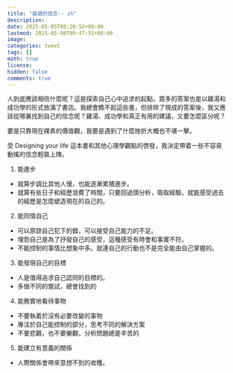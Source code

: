 ```yaml
---
title: "基礎的信念-- zh"
description: 
date: 2025-05-05T00:20:52+08:00
lastmod: 2025-05-06T09:47:51+08:00
image: 
categories: tweet
tags: []
math: true
license: 
hidden: false
comments: true
---
```


人到底應該相信什麼呢？這是探索自己心中追求的起點。眾多的答案也是以雞湯和成功學的形式放滿了書店。我總會瞧不起這些書，但排除了現成的答案後，我又應該從哪裏找到自己的信念呢？雞湯、成功學和真正有用的建議，又要怎麼區分呢？

要是只靠現在樸素的價值觀，我要是遇到了什麼挫折大概也不堪一擊。

受 Designing your life 這本書和其他心理學觀點的啓發，我決定帶着一些不容易動搖的信念輕裝上陣。

1. 能進步
- 就算步調比其他人慢，也能逐漸累積進步。
- 就算有些日子和經歷浪費了時間，只要回過頭分析，吸取經驗，就能感受過去的經歷是怎麼塑造現在的自己的。
2. 能同情自己
- 可以原諒自己犯下的錯，可以接受自己能力的不足。
- 埋怨自己是為了抒發自己的感受，這種感受有時會和事實不符。
- 不能控制的事情比想象中多。就連自己的行動也不是完全能由自己掌握的。
3. 能發現自己的目標
- 人是值得追求自己認同的目標的。
- 多做不同的嘗試，總會找到的
4. 能務實地看待事物
- 不要執着於沒有必要改變的事物
- 專注於自己能控制的部分，思考不同的解決方案
- 不要悲觀，也不要樂觀，分析問題總是辛苦的
5. 能建立有意義的關係
- 人際關係會帶來意想不到的收穫。


